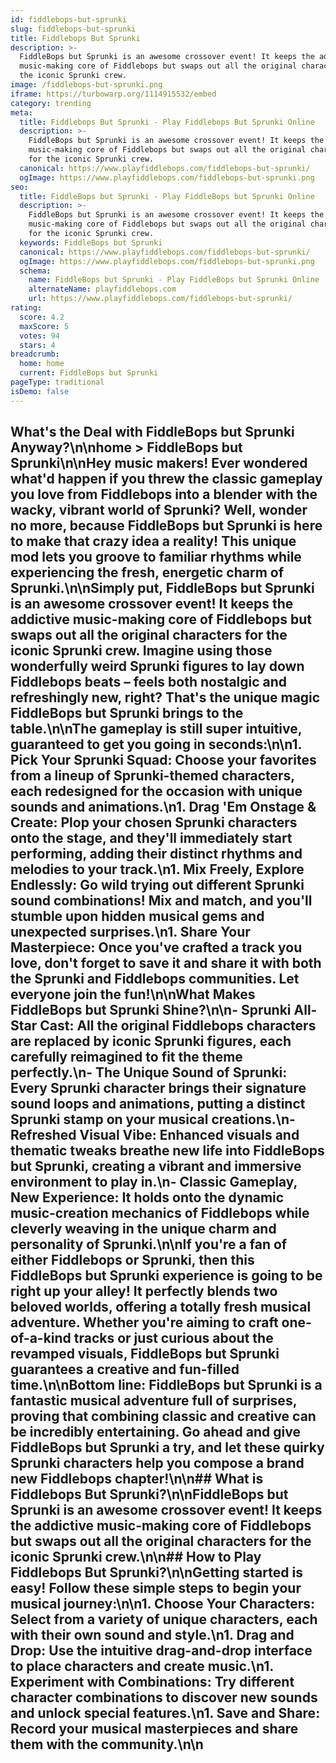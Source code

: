 ```yaml
---
id: fiddlebops-but-sprunki
slug: fiddlebops-but-sprunki
title: Fiddlebops But Sprunki
description: >-
  FiddleBops but Sprunki is an awesome crossover event! It keeps the addictive
  music-making core of Fiddlebops but swaps out all the original characters for
  the iconic Sprunki crew.
image: /fiddlebops-but-sprunki.png
iframe: https://turbowarp.org/1114915532/embed
category: trending
meta:
  title: Fiddlebops But Sprunki - Play Fiddlebops But Sprunki Online
  description: >-
    FiddleBops but Sprunki is an awesome crossover event! It keeps the addictive
    music-making core of Fiddlebops but swaps out all the original characters
    for the iconic Sprunki crew.
  canonical: https://www.playfiddlebops.com/fiddlebops-but-sprunki/
  ogImage: https://www.playfiddlebops.com/fiddlebops-but-sprunki.png
seo:
  title: FiddleBops but Sprunki - Play FiddleBops but Sprunki Online
  description: >-
    FiddleBops but Sprunki is an awesome crossover event! It keeps the addictive
    music-making core of Fiddlebops but swaps out all the original characters
    for the iconic Sprunki crew.
  keywords: FiddleBops but Sprunki
  canonical: https://www.playfiddlebops.com/fiddlebops-but-sprunki/
  ogImage: https://www.playfiddlebops.com/fiddlebops-but-sprunki.png
  schema:
    name: FiddleBops but Sprunki - Play FiddleBops but Sprunki Online
    alternateName: playfiddlebops.com
    url: https://www.playfiddlebops.com/fiddlebops-but-sprunki/
rating:
  score: 4.2
  maxScore: 5
  votes: 94
  stars: 4
breadcrumb:
  home: home
  current: FiddleBops but Sprunki
pageType: traditional
isDemo: false
---
```


## What's the Deal with FiddleBops but Sprunki Anyway?\n\nhome > FiddleBops but Sprunki\n\nHey music makers! Ever wondered what'd happen if you threw the classic gameplay you love from Fiddlebops into a blender with the wacky, vibrant world of Sprunki? Well, wonder no more, because FiddleBops but Sprunki is here to make that crazy idea a reality! This unique mod lets you groove to familiar rhythms while experiencing the fresh, energetic charm of Sprunki.\n\nSimply put, FiddleBops but Sprunki is an awesome crossover event! It keeps the addictive music-making core of Fiddlebops but swaps out all the original characters for the iconic Sprunki crew. Imagine using those wonderfully weird Sprunki figures to lay down Fiddlebops beats – feels both nostalgic and refreshingly new, right? That's the unique magic FiddleBops but Sprunki brings to the table.\n\nThe gameplay is still super intuitive, guaranteed to get you going in seconds:\n\n1. **Pick Your Sprunki Squad**: Choose your favorites from a lineup of Sprunki-themed characters, each redesigned for the occasion with unique sounds and animations.\n1. **Drag 'Em Onstage & Create**: Plop your chosen Sprunki characters onto the stage, and they'll immediately start performing, adding their distinct rhythms and melodies to your track.\n1. **Mix Freely, Explore Endlessly**: Go wild trying out different Sprunki sound combinations! Mix and match, and you'll stumble upon hidden musical gems and unexpected surprises.\n1. **Share Your Masterpiece**: Once you've crafted a track you love, don't forget to save it and share it with both the Sprunki and Fiddlebops communities. Let everyone join the fun!\n\nWhat Makes FiddleBops but Sprunki Shine?\n\n- **Sprunki All-Star Cast**: All the original Fiddlebops characters are replaced by iconic Sprunki figures, each carefully reimagined to fit the theme perfectly.\n- **The Unique Sound of Sprunki**: Every Sprunki character brings their signature sound loops and animations, putting a distinct Sprunki stamp on your musical creations.\n- **Refreshed Visual Vibe**: Enhanced visuals and thematic tweaks breathe new life into FiddleBops but Sprunki, creating a vibrant and immersive environment to play in.\n- **Classic Gameplay, New Experience**: It holds onto the dynamic music-creation mechanics of Fiddlebops while cleverly weaving in the unique charm and personality of Sprunki.\n\nIf you're a fan of either Fiddlebops or Sprunki, then this FiddleBops but Sprunki experience is going to be right up your alley! It perfectly blends two beloved worlds, offering a totally fresh musical adventure. Whether you're aiming to craft one-of-a-kind tracks or just curious about the revamped visuals, FiddleBops but Sprunki guarantees a creative and fun-filled time.\n\nBottom line: FiddleBops but Sprunki is a fantastic musical adventure full of surprises, proving that combining classic and creative can be incredibly entertaining. Go ahead and give FiddleBops but Sprunki a try, and let these quirky Sprunki characters help you compose a brand new Fiddlebops chapter!\n\n## What is Fiddlebops But Sprunki?\n\nFiddleBops but Sprunki is an awesome crossover event! It keeps the addictive music-making core of Fiddlebops but swaps out all the original characters for the iconic Sprunki crew.\n\n## How to Play Fiddlebops But Sprunki?\n\nGetting started is easy! Follow these simple steps to begin your musical journey:\n\n1. **Choose Your Characters**: Select from a variety of unique characters, each with their own sound and style.\n1. **Drag and Drop**: Use the intuitive drag-and-drop interface to place characters and create music.\n1. **Experiment with Combinations**: Try different character combinations to discover new sounds and unlock special features.\n1. **Save and Share**: Record your musical masterpieces and share them with the community.\n\n